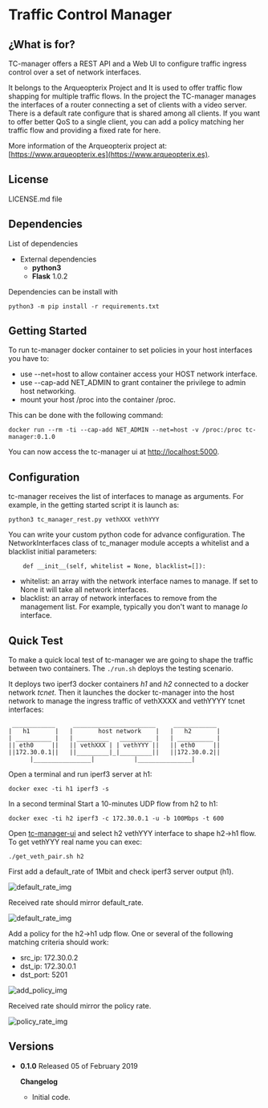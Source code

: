 # Traffic Control Manager
 
 
## ¿What is for?
TC-manager offers a REST API and a Web UI to configure traffic ingress control over a set of network interfaces.

It belongs to the Arqueopterix Project and It is used to offer traffic flow shapping for multiple traffic flows.
In the project the TC-manager manages the interfaces of a router connecting a set of clients with a video server.
There is a default rate configure that is shared among all clients. If you want to offer better QoS to a single client,
you can add a policy matching her traffic flow and providing a fixed rate for here.   

More information of the Arqueopterix project at: [https://www.arqueopterix.es](https://www.arqueopterix.es).
 
## License
LICENSE.md file
 
  
## Dependencies
List of dependencies
- External dependencies
    * **python3**
    * **Flask** 1.0.2
    
Dependencies can be install with
 
```python3 -m pip install -r requirements.txt```
  
## Getting Started

To run tc-manager docker container to set policies in your host interfaces you have to:
 - use --net=host to allow container access your HOST network interface.
 - use --cap-add NET_ADMIN to grant container the privilege to admin host networking.
 - mount your host /proc into the container /proc.

This can be done with the following command:

```
docker run --rm -ti --cap-add NET_ADMIN --net=host -v /proc:/proc tc-manager:0.1.0 
```

You can now access the tc-manager ui at [http://localhost:5000](http://localhost:5000).


## Configuration
tc-manager receives the list of interfaces to manage as arguments.
For example, in the getting started script it is launch as:
```
python3 tc_manager_rest.py vethXXX vethYYY
```

You can write your custom python code for advance configuration. The NetworkInterfaces class of tc_manager module accepts a whitelist and a blacklist initial parameters:
```
    def __init__(self, whitelist = None, blacklist=[]):
```
- whitelist: an array with the network interface names to manage. If set to None it will take all network interfaces.
- blacklist: an array of network interfaces to remove from the management list. For example, typically you don't want to manage *lo* interface.
 

## Quick Test
To make a quick local test of tc-manager we are going to shape the traffic between two containers.
The ```./run.sh``` deploys the testing scenario.

It deploys two iperf3 docker containers *h1* and *h2* connected to a docker network *tcnet*.
Then it launches the docker tc-manager into the host network to manage the ingress traffic of vethXXXX and vethYYYY tcnet interfaces:

```
 ____________     _______________________     ____________
|   h1       |   |       host network    |   |   h2       |
| __________ |   | _________   _________ |   | __________ |
|| eth0     ||   || vethXXX | | vethYYY ||   || eth0     ||
||172.30.0.1||   ||_________|_|_________||   ||172.30.0.2||
      |________________|           |_______________|

``` 
Open a terminal and run iperf3 server at h1: 

`docker exec -ti h1 iperf3 -s`

In a second terminal Start a 10-minutes UDP flow from h2 to h1: 

`docker exec -ti h2 iperf3 -c 172.30.0.1 -u -b 100Mbps -t 600`

Open [tc-manager-ui](http://localhost:5000) and select h2 vethYYY interface to shape h2->h1 flow.
To get vethYYY real name you can exec:

```
./get_veth_pair.sh h2
```

First add a default_rate of 1Mbit and check iperf3 server output (h1).

![default_rate_img](images/default_rate.png)

Received rate should mirror default_rate.

![default_rate_img](images/iperf3_default_rate_1.png)

Add a policy for the h2->h1 udp flow. One or several of the following matching criteria should work:
- src_ip: 172.30.0.2
- dst_ip: 172.30.0.1
- dst_port: 5201

![add_policy_img](images/add_policy.png)

Received rate should mirror the policy rate.

![policy_rate_img](images/iperf3_add_policy_1.png)

## Versions
 
- **0.1.0**
Released 05 of February 2019
 
  **Changelog**
 
  - Initial code.

